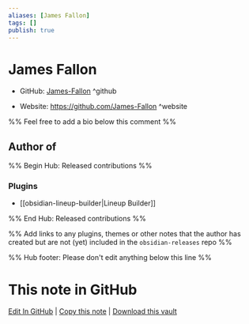 ```yaml
---
aliases: [James Fallon]
tags: []
publish: true
---
```


# James Fallon

- GitHub: [James-Fallon](https://github.com/James-Fallon/) ^github
<!-- - Discord: `@` ^discord-->
- Website: <https://github.com/James-Fallon> ^website
<!-- - [[Publish sites|Publish site]]: <https://> ^publish-->

%% Feel free to add a bio below this comment %%

## Author of

%% Begin Hub: Released contributions %%

### Plugins

- [[obsidian-lineup-builder|Lineup Builder]]

%% End Hub: Released contributions %%

%% Add links to any plugins, themes or other notes that the author has created but are not (yet) included in the `obsidian-releases` repo %%

<!--
### Unlisted plugins
-->

<!--
### Others
-->

<!--
## Sponsor this author
-->

<!-- - [[GitHub sponsors]]: [Sponsor @James-Fallon on GitHub Sponsors](https://github.com/sponsors/James-Fallon) ^github-sponsor-->
<!-- - [[Buy me a coffee]]: <https://> ^buy-me-a-coffee-->
<!-- - [[PayPal]]: <https://> ^paypal-->
<!-- - [[Patreon]]: <https://> ^patreon-->

<!--
## Follow this author
-->

<!-- - [[YouTube Channels|On YouTube]]: <https://> ^youtube-->
<!-- - Twitter: <https://> ^twitter-->
<!-- - ... -->

%% Hub footer: Please don't edit anything below this line %%

# This note in GitHub

<span class="git-footer">[Edit In GitHub](https://github.dev/obsidian-community/obsidian-hub/blob/main/01%20-%20Community/People/James-Fallon.md "git-hub-edit-note") | [Copy this note](https://raw.githubusercontent.com/obsidian-community/obsidian-hub/main/01%20-%20Community/People/James-Fallon.md "git-hub-copy-note") | [Download this vault](https://github.com/obsidian-community/obsidian-hub/archive/refs/heads/main.zip "git-hub-download-vault") </span>
